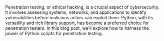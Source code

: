 Penetration testing, or ethical hacking, is a crucial aspect of cybersecurity. It involves assessing systems, networks, and applications to identify 
vulnerabilities before malicious actors can exploit them. Python, with its versatility and rich library support, has become a preferred choice for penetration
testers. In this blog post, we'll explore how to harness the power of Python scripts for penetration testing.




